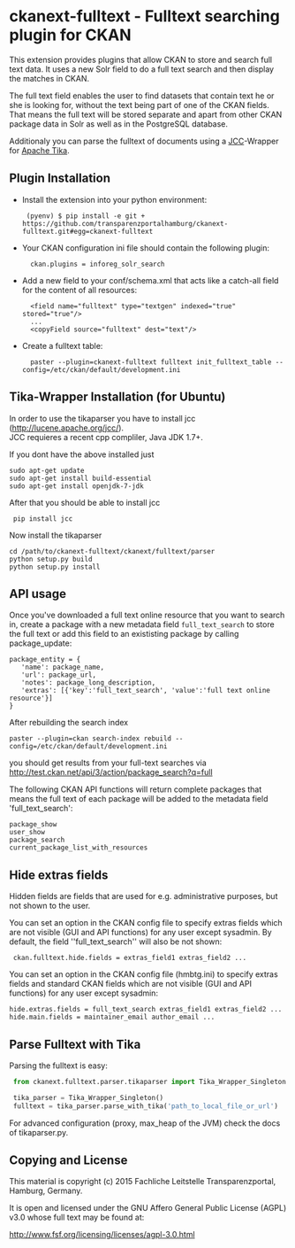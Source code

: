 # ckanext-fulltext - Fulltext searching plugin for CKAN #
This extension provides plugins that allow CKAN to store and search full text data. It uses a new Solr field 
to do a full text search and then display the matches in CKAN. 

The full text field enables the user to find datasets that contain text he or she is looking for, without the text being 
part of one of the CKAN fields. That means the full text will be stored separate and apart from other CKAN package data in 
Solr as well as in the PostgreSQL database.

Additionaly you can parse the fulltext of documents using a [JCC](https://lucene.apache.org/pylucene/jcc/)-Wrapper for [Apache Tika](https://tika.apache.org/).

## Plugin Installation ##
- Install the extension into your python environment:
   
	   (pyenv) $ pip install -e git + https://github.com/transparenzportalhamburg/ckanext-fulltext.git#egg=ckanext-fulltext
      
- Your CKAN configuration ini file should contain the following plugin:

		ckan.plugins = inforeg_solr_search

- Add a new field to your conf/schema.xml that acts like a catch-all field for the content of all resources:
 
		<field name="fulltext" type="textgen" indexed="true" stored="true"/>
		...
		<copyField source="fulltext" dest="text"/> 
     
- Create a fulltext table:

		paster --plugin=ckanext-fulltext fulltext init_fulltext_table --config=/etc/ckan/default/development.ini


## Tika-Wrapper Installation (for Ubuntu) 
In order to use the tikaparser you have to install jcc (http://lucene.apache.org/jcc/).  
JCC requieres a recent  cpp compliler, Java JDK 1.7+. 

If you dont have the above installed just

	sudo apt-get update
	sudo apt-get install build-essential
	sudo apt-get install openjdk-7-jdk

After that you should be able to install jcc

	 pip install jcc

Now install the tikaparser

    cd /path/to/ckanext-fulltext/ckanext/fulltext/parser
    python setup.py build
    python setup.py install

## API usage

Once you've downloaded a full text online resource that you want to search in, create a package
with a new metadata field `full_text_search` to store the full text or add this field to an 
exististing package by calling package_update:

    package_entity = {
       'name': package_name,
       'url': package_url,
       'notes': package_long_description,
       'extras': [{'key':'full_text_search', 'value':'full text online resource'}]
    }


After rebuilding the search index 

	paster --plugin=ckan search-index rebuild --config=/etc/ckan/default/development.ini

you should get results from your full-text searches via http://test.ckan.net/api/3/action/package_search?q=full



The following CKAN API functions will return complete packages that means the full text of each package will 
be added to the metadata field 'full_text_search':

	package_show
	user_show
	package_search
	current_package_list_with_resources


## Hide extras fields

Hidden fields are fields that are used for e.g. administrative purposes, but not shown to the user.

You can set an option in the CKAN config file to specify extras fields which are not
visible (GUI and API functions) for any user except sysadmin. By default, the field ''full_text_search'' will 
also be not shown:

     ckan.fulltext.hide.fields = extras_field1 extras_field2 ...

You can set an option in the CKAN config file (hmbtg.ini) to specify extras fields and standard CKAN fields which are not visible (GUI and API functions) for any user except sysadmin:

	hide.extras.fields = full_text_search extras_field1 extras_field2 ...
	hide.main.fields = maintainer_email author_email ...


## Parse Fulltext with Tika


Parsing the fulltext is easy:

```python
 from ckanext.fulltext.parser.tikaparser import Tika_Wrapper_Singleton

 tika_parser = Tika_Wrapper_Singleton()
 fulltext = tika_parser.parse_with_tika('path_to_local_file_or_url')
```

For advanced configuration (proxy, max_heap of the JVM) check the docs of tikaparser.py.

## Copying and License

This material is copyright (c) 2015  Fachliche Leitstelle Transparenzportal, Hamburg, Germany.

It is open and licensed under the GNU Affero General Public License (AGPL) v3.0 whose full text may be found at:

http://www.fsf.org/licensing/licenses/agpl-3.0.html


